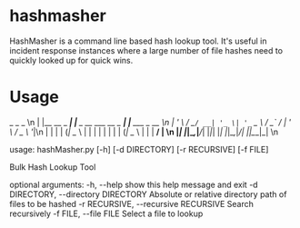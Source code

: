 # hashmasher

HashMasher is a command line based hash lookup tool. It's useful in incident response instances where a large number of file hashes need to quickly looked up for quick wins.

# Usage

 _               _                         _               \n
| |__   __ _ ___| |__  _ __ ___   __ _ ___| |__   ___ _ __ \n
| '_ \ / _` / __| '_ \| '_ ` _ \ / _` / __| '_ \ / _ \ '__|\n
| | | | (_| \__ \ | | | | | | | | (_| \__ \ | | |  __/ |   \n
|_| |_|\__,_|___/_| |_|_| |_| |_|\__,_|___/_| |_|\___|_|   \n
													   

usage: hashMasher.py [-h] [-d DIRECTORY] [-r RECURSIVE] [-f FILE]

Bulk Hash Lookup Tool

optional arguments:
  -h, --help            show this help message and exit
  -d DIRECTORY, --directory DIRECTORY
                        Absolute or relative directory path of files to be
                        hashed
  -r RECURSIVE, --recursive RECURSIVE
                        Search recursively
  -f FILE, --file FILE  Select a file to lookup

